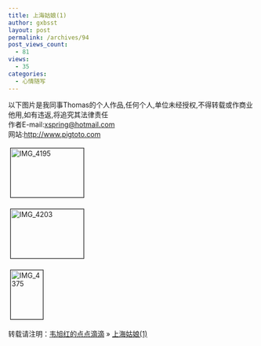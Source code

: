 ```yaml
---
title: 上海姑娘(1)
author: gxbsst
layout: post
permalink: /archives/94
post_views_count:
  - 81
views:
  - 35
categories:
  - 心情随写
---
```

以下图片是我同事Thomas的个人作品,任何个人,单位未经授权,不得转载或作商业他用,如有违返,将追究其法律责任  
作者E-mail:xspring@hotmail.com  
网站:http://www.pigtoto.com

<a href="http://www.weixuhong.com/content/uploads/2008/04/img-4195.jpg" onclick="window.open('http://www.weixuhong.com/content/uploads/2008/04/img-4195.jpg','popup','width=800,height=534,scrollbars=no,resizable=yes,toolbar=no,directories=no,location=no,menubar=no,status=yes,left=0,top=0');return false"><img src="http://www.weixuhong.com/content/uploads/2008/04/img-4195-tm.jpg" height="100" width="149" border="1" hspace="4" vspace="4" alt="IMG_4195" title="IMG_4195" /></a>

<a href="http://www.weixuhong.com/content/uploads/2008/04/img-4203.jpg" onclick="window.open('http://www.weixuhong.com/content/uploads/2008/04/img-4203.jpg','popup','width=800,height=534,scrollbars=no,resizable=yes,toolbar=no,directories=no,location=no,menubar=no,status=yes,left=0,top=0');return false"><img src="http://www.weixuhong.com/content/uploads/2008/04/img-4203-tm.jpg" height="100" width="149" border="1" hspace="4" vspace="4" alt="IMG_4203" title="IMG_4203" /></a>

<a href="http://www.weixuhong.com/content/uploads/2008/04/img-4375.jpg" onclick="window.open('http://www.weixuhong.com/content/uploads/2008/04/img-4375.jpg','popup','width=400,height=600,scrollbars=no,resizable=yes,toolbar=no,directories=no,location=no,menubar=no,status=yes,left=0,top=0');return false"><img src="http://www.weixuhong.com/content/uploads/2008/04/img-4375-tm.jpg" height="100" width="66" border="1" hspace="4" vspace="4" alt="IMG_4375" title="IMG_4375" /></a>

转载请注明：[韦旭红的点点滴滴][1] &raquo; [上海姑娘(1)][2]

 [1]: http://www.weixuhong.com
 [2]: http://www.weixuhong.com/archives/94
